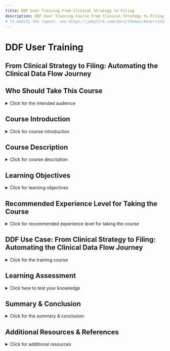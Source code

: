 ```yaml
---
title: DDF User Training From Clinical Strategy to Filing
description: DDF User Training Course From Clinical Strategy to Filing
# To modify the layout, see https://jekyllrb.com/docs/themes/#overriding-theme-defaults
---
```

# DDF User Training
## From Clinical Strategy to Filing: Automating the Clinical Data Flow Journey
<p></p>
<p></p>

## **Who Should Take This Course**
<details>
<summary>Click for the intended audience</summary>
<p></p>
This course is designed for anyone involved in the clinical data lifecycle, especially those who contribute to or rely on the Digital Data Flow. 
<p></p>
Whether you're a clinician building a study portfolio, writing content for a marketing authorization submission, supporting data standards, or part of the data transformation and delivery process, this training will help you see how your work connects to the bigger picture. 
<p></p>
It’s ideal for roles across: 
<p></p>
  - Clinical content development 
<p></p>
  - Data standards and governance 
<p></p>
  - Study setup and design 
<p></p>
  - Data transformation and delivery 
<p></p>
  - Regulatory and marketing authorization submission teams 
<p></p> 
Even if you're not hands-on with data every day, understanding how it flows digitally can help you collaborate better cross-functionally and add more value to the process. 
<p></p> 
</details>

## **Course Introduction**
<details>
<summary>Click for course introduction</summary>
<p></p>
This training aims to show clinical study team members their involvement with a clinical data point through the stages from strategy through marketing authorization submission. 
<p></p>
The course introduces the CDISC USDM (Unified Study Definitions Model), a standardized reference architecture that supports the digitization and automation of clinical trial protocols.  While the USDM is one approach, Digital Data Flow can also be achieved using other models. 
<p></p> 
</details>

## **Course Description**
<details>
<summary>Click for course description</summary>
<p></p>
In this training course, you’ll see how a clinical data point moves from strategy through to marketing authorization submission —and how every contributor plays a key role in that end-to-end journey. 
<p></p>
The video and downloadable schematic shows the full vision of DDF, highlighting the interdependencies on other roles as we move from clinician portfolio building to submission writing, and how each step is related. 
<p></p> 
</details>

## **Learning Objectives**
<details>
<summary>Click for learning objectives</summary>
<p></p>
By the end of this course, learners will be able to:  
<p></p>
- Describe the key stages of the DDF process, from study strategy to marketing authorization submission. 
<p></p>
- Identify the roles involved and interdependencies from portfolio building and writing for submission within the DDF framework. 
<p></p>
- Trace the flow of a clinical data point) through the end-to-end process. 
<p></p>
- Identify where to access additional training and resources for deeper learning.
<p></p> 
</details>

## **Recommended Experience Level for Taking the Course**
<details>
<summary>Click for recommended experience level for taking the course</summary>
<p></p>
Before taking this course, learners should have:  
<p></p>
- A basic understanding of clinical trial processes (e.g., study design, data collection, and marketing authorization submission workflows)
<p></p>
- Familiarity with roles such as clinical strategic lead, clinical scientist, medical scientist, medical monitor, medical writer, study designer/builder, data manager, clinical data programmer, statistician, statistical programmer or regulatory strategist, or safety lead.
<p></p>
- A general awareness of clinical data standards (e.g., CDISC, SDTM) is helpful but not required. 
<p></p>
- No technical background needed—this course focuses on concepts and connections, not programming.
<p></p>
<p></p>
Here are some reference videos to learn about DDF.
<p></p> 
-- General Information: <a href="https://www.youtube.com/watch?v=082onW7jhe4">Digital Data Flow Initiative</a>
<p></p> 
-- USDM Information: <a href="">DDF: Unified Study DEfinitions Model (USDM) Overview</a>
<p></p> 
-- SDR Information: <a href="">DDF: Study Definitions Repository (SDR) Reference Implementation Overview</a>
<p></p> 
-- Biomedical Concepts Information: <a href="">DDF: Supporting Automation of Case Report Forms Using Biomedical Concepts</a>
<p></p> 
-- Timepoints Information: <a href="">DDF: TimePoints - Support Protocol Digitization with Complex Timing Components</a>
<p></p> 
-- Benefits Information: <a href="">DDF: Benefits of Digital Data Flow (DDF)</a>
<p></p> 
</details>

## **DDF Use Case: From Clinical Strategy to Filing: Automating the Clinical Data Flow Journey**
<details>
<summary>Click for the training course</summary>
<p></p> 
<a href="">
<img src="media\images\overview.png"></a>
<p></p>
</details>
<p></p>

## **Learning Assessment**
<details>
<summary>Click here to test your knowledge</summary>
<p></p>
<p></p> 
</details>

## **Summary & Conclusion**
<details>
<summary>Click for the summary & conclusion</summary>
<p></p>
You've just completed the training From Clinical Strategy to Filing: Automating the Clinical Data Flow Journey. 
<p></p>
We walked through each key stage, including clinician portfolio building and marketing authorization submission writing.   
<p></p>
You saw how a data point, like a demographic field, flows through various functions—connecting people, processes, systems, and deliverables moving away from the document paradigm, as documents are auto-created from digital data (single source of truth). 
<p></p>
We emphasized the importance of collaboration over working in silos, and how every role plays a part in the bigger picture. With tools like the flow diagram and the USDM structure, you now have a clearer understanding of how data move with purpose and consistency. 
<p></p>
If you’d like to go deeper, additional training and resources are available to build on what you’ve learned.  
<p></p>
Thank you for joining us—and remember: your piece of the puzzle helps power the entire flow. 
<p></p> 
</details>

## **Additional Resources & References**
<details>
<summary>Click for additional resources</summary>
<p></p>
If you’d like to go deeper, additional training and resources are available to build on what you’ve learned.
<p></p>
Please feel free to download the following references.
<p></p> 
<a href="">Interactions with Clinical Data Points map</a>
<p></p> 
<a href="">DDF Persona Infographic</a>
<p></p> 
</details>
